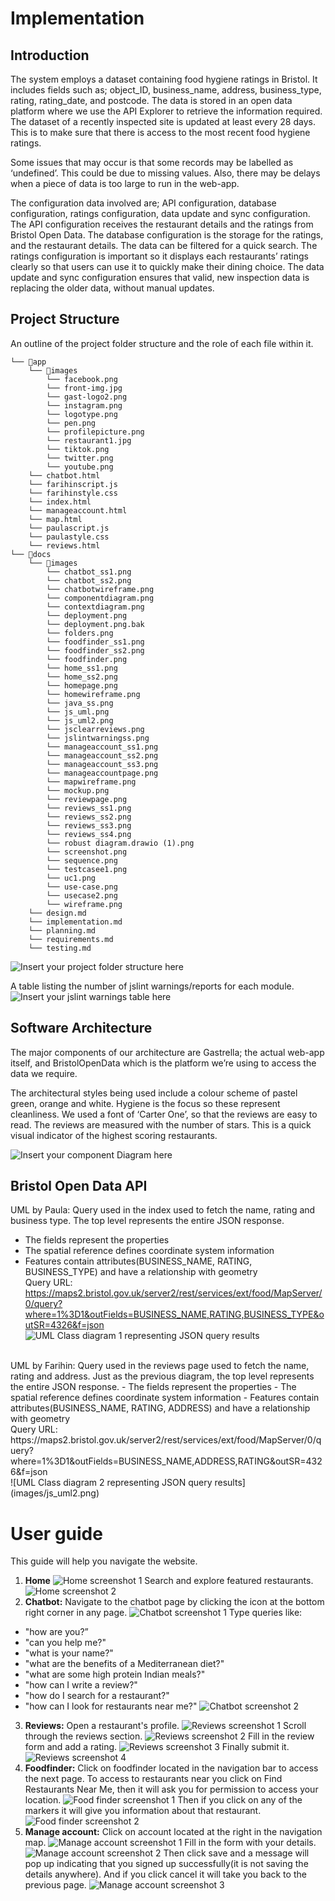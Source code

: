# Implementation

## Introduction
The system employs a dataset containing food hygiene ratings in Bristol.  It includes fields such as; object_ID, business_name, address, business_type, rating, rating_date, and postcode.  The data is stored in an open data platform where we use the API Explorer to retrieve the information required.  The dataset of a recently inspected site is updated at least every 28 days. This is to make sure that there is access to the most recent food hygiene ratings. 

Some issues that may occur is that some records may be labelled as ‘undefined’. This could be due to missing values. Also, there may be delays when a piece of data is too large to run in the web-app. 

The configuration data involved are; API configuration, database configuration, ratings configuration, data update and sync configuration. The API configuration receives the restaurant details and the ratings from Bristol Open Data. The database configuration is the storage for the ratings, and the restaurant details. The data can be filtered for a quick search. The ratings configuration is important so it displays each restaurants’ ratings clearly so that users can use it to quickly make their dining choice. The data update and sync configuration ensures that valid, new inspection data is replacing the older data, without manual updates. 

## Project Structure
An outline of the project folder structure and the role of each file within it.

```
└── 📁app
    └── 📁images
        └── facebook.png
        └── front-img.jpg
        └── gast-logo2.png
        └── instagram.png
        └── logotype.png
        └── pen.png
        └── profilepicture.png
        └── restaurant1.jpg
        └── tiktok.png
        └── twitter.png
        └── youtube.png
    └── chatbot.html
    └── farihinscript.js
    └── farihinstyle.css
    └── index.html
    └── manageaccount.html
    └── map.html
    └── paulascript.js
    └── paulastyle.css
    └── reviews.html
└── 📁docs
    └── 📁images
        └── chatbot_ss1.png
        └── chatbot_ss2.png
        └── chatbotwireframe.png
        └── componentdiagram.png
        └── contextdiagram.png
        └── deployment.png
        └── deployment.png.bak
        └── folders.png
        └── foodfinder_ss1.png
        └── foodfinder_ss2.png
        └── foodfinder.png
        └── home_ss1.png
        └── home_ss2.png
        └── homepage.png
        └── homewireframe.png
        └── java_ss.png
        └── js_uml.png
        └── js_uml2.png
        └── jsclearreviews.png
        └── jslintwarningss.png
        └── manageaccount_ss1.png
        └── manageaccount_ss2.png
        └── manageaccount_ss3.png
        └── manageaccountpage.png
        └── mapwireframe.png
        └── mockup.png
        └── reviewpage.png
        └── reviews_ss1.png
        └── reviews_ss2.png
        └── reviews_ss3.png
        └── reviews_ss4.png
        └── robust diagram.drawio (1).png
        └── screenshot.png
        └── sequence.png
        └── testcasee1.png
        └── uc1.png
        └── use-case.png
        └── usecase2.png
        └── wireframe.png
    └── design.md
    └── implementation.md
    └── planning.md
    └── requirements.md
    └── testing.md
```
![Insert your project folder structure here](images/folders.png)

A table listing the number of jslint warnings/reports for each module.
![Insert your jslint warnings table here](images/jslintwarningss.png)

## Software Architecture
The major components of our architecture are Gastrella; the actual web-app itself, and BristolOpenData which is the platform we’re using to access the data we require. 

The architectural styles being used include a colour scheme of pastel green, orange and white. Hygiene is the focus so these represent cleanliness. We used a font of ‘Carter One’, so that the reviews are easy to read. The reviews are measured with the number of stars. This is a quick visual indicator of the highest scoring restaurants. 

![Insert your component Diagram here](images/componentdiagram.png)

## Bristol Open Data API
UML by Paula: Query used in the index used to fetch the name, rating and business type. The top level represents the entire JSON response.
- The fields represent the properties
- The spatial reference defines coordinate system information
- Features contain attributes(BUSINESS_NAME, RATING, BUSINESS_TYPE) and have a relationship with geometry <br>
Query URL: https://maps2.bristol.gov.uk/server2/rest/services/ext/food/MapServer/0/query?where=1%3D1&outFields=BUSINESS_NAME,RATING,BUSINESS_TYPE&outSR=4326&f=json
![UML Class diagram 1 representing JSON query results](images/js_uml.png)
<br>
UML by Farihin: Query used in the reviews page used to fetch the name, rating and address. Just as the previous diagram, the top level represents the entire JSON response.
- The fields represent the properties
- The spatial reference defines coordinate system information
- Features contain attributes(BUSINESS_NAME, RATING, ADDRESS) and have a relationship with geometry <br>
Query URL: https://maps2.bristol.gov.uk/server2/rest/services/ext/food/MapServer/0/query?where=1%3D1&outFields=BUSINESS_NAME,ADDRESS,RATING&outSR=4326&f=json <br>
![UML Class diagram 2 representing JSON query results](images/js_uml2.png)

# User guide
This guide will help you navigate the website.
1. <b>Home</b>
![Home screenshot 1](images/home_ss1.png)
Search and explore featured restaurants.
![Home screenshot 2](images/home_ss2.png)
2. <b>Chatbot:</b> Navigate to the chatbot page by clicking the icon at the bottom right corner in any page.
![Chatbot screenshot 1](images/chatbot_ss1.png)
Type queries like:
- "how are you?”
- "can you help me?"
- "what is your name?"
- "what are the benefits of a Mediterranean diet?"
- "what are some high protein Indian meals?"
- "how can I write a review?"
- "how do I search for a restaurant?"
- "how can I look for restaurants near me?"
![Chatbot screenshot 2](images/chatbot_ss2.png)
3. <b>Reviews:</b> Open a restaurant's profile.
![Reviews screenshot 1](images/reviews_ss1.png)
Scroll through the reviews section.
![Reviews screenshot 2](images/reviews_ss2.png)
Fill in the review form and add a rating.
![Reviews screenshot 3](images/reviews_ss3.png)
Finally submit it.
![Reviews screenshot 4](images/reviews_ss4.png)
4. <b>Foodfinder:</b> Click on foodfinder located in the navigation bar to access the next page. To access to restaurants near you click on Find Restaurants Near Me, then it will ask you for permission to access your location. 
![Food finder screenshot 1](images/foodfinder_ss1.png)
Then if you click on any of the markers it will give you information about that restaurant.
![Food finder screenshot 2](images/foodfinder_ss2.png)
5. <b>Manage account:</b> Click on account located at the right in the navigation map.
![Manage account screenshot 1](images/manageaccount_ss1.png)
Fill in the form with your details.
![Manage account screenshot 2](images/manageaccount_ss2.png)
Then click save and a message will pop up indicating that you signed up successfully(it is not saving the details anywhere). And if you click cancel it will take you back to the previous page.
![Manage account screenshot 3](images/manageaccount_ss3.png)

